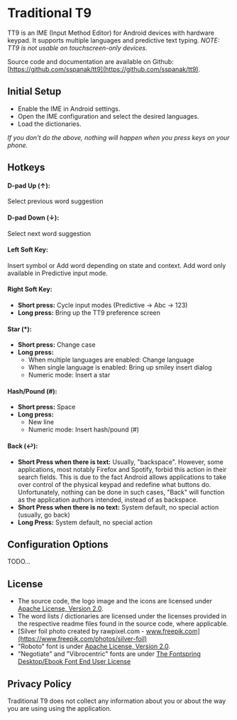 # Traditional T9
TT9 is an IME (Input Method Editor) for Android devices with hardware keypad. It supports multiple languages and predictive text typing. _NOTE: TT9 is not usable on touchscreen-only devices._

Source code and documentation are available on Github: [https://github.com/sspanak/tt9](https://github.com/sspanak/tt9).

## Initial Setup
- Enable the IME in Android settings.
- Open the IME configuration and select the desired languages.
- Load the dictionaries.

_If you don't do the above, nothing will happen when you press keys on your phone._

## Hotkeys
#### D-pad Up (↑):
Select previous word suggestion

#### D-pad Down (↓):
Select next word suggestion

#### Left Soft Key:
Insert symbol or Add word depending on state and context. Add word only available in Predictive input mode.

#### Right Soft Key:
- **Short press:** Cycle input modes (Predictive → Abc → 123)
- **Long press:** Bring up the TT9 preference screen

#### Star (\*):
- **Short press:** Change case
- **Long press:**
    - When multiple languages are enabled: Change language
    - When single language is enabled: Bring up smiley insert dialog
    - Numeric mode: Insert a star

#### Hash/Pound (#):
- **Short press:** Space
- **Long press:**
    - New line
    - Numeric mode: Insert hash/pound (#)

#### Back (↩):
- **Short Press when there is text:** Usually, "backspace". However, some applications, most notably Firefox and Spotify, forbid this action in their search fields. This is due to the fact Android allows applications to take over control of the physical keypad and redefine what buttons do. Unfortunately, nothing can be done in such cases, "Back" will function as the application authors intended, instead of as backspace.
- **Short Press when there is no text:** System default, no special action (usually, go back)
- **Long Press:** System default, no special action

## Configuration Options
TODO...

## License
- The source code, the logo image and the icons are licensed under [Apache License, Version 2.0](https://www.apache.org/licenses/LICENSE-2.0).
- The word lists / dictionaries are licensed under the licenses provided in the respective readme files found in the source code, where applicable.
- [Silver foil photo created by rawpixel.com - www.freepik.com](https://www.freepik.com/photos/silver-foil)
- "Roboto" font is under [Apache License, Version 2.0](https://www.apache.org/licenses/LICENSE-2.0).
- "Negotiate" and "Vibrocentric" fonts are under [The Fontspring Desktop/Ebook Font End User License](desktop-ebook-EULA-1.8.txt)

## Privacy Policy
Traditional T9 does not collect any information about you or about the way you are using using the application.
